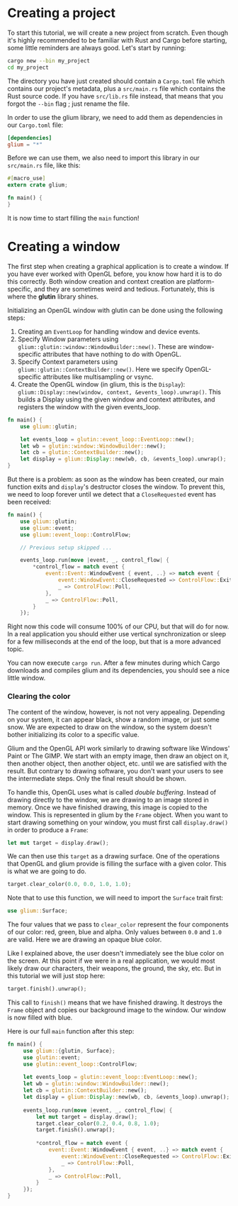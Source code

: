 # Creating a project

To start this tutorial, we will create a new project from scratch. Even though it's highly recommended to be familiar with Rust and Cargo before starting, some little reminders are always good. Let's start by running:

```sh
cargo new --bin my_project
cd my_project
```

The directory you have just created should contain a `Cargo.toml` file which contains our project's metadata, plus a `src/main.rs` file which contains the Rust source code. If you have `src/lib.rs` file instead, that means that you forgot the `--bin` flag ; just rename the file.

In order to use the glium library, we need to add them as dependencies in our `Cargo.toml` file:

```toml
[dependencies]
glium = "*"
```

Before we can use them, we also need to import this library in our `src/main.rs` file, like this:

```rust
#[macro_use]
extern crate glium;

fn main() {
}
```

It is now time to start filling the `main` function!

# Creating a window

The first step when creating a graphical application is to create a window. If you have ever worked with OpenGL before, you know how hard it is to do this correctly. Both window creation and context creation are platform-specific, and they are sometimes weird and tedious. Fortunately, this is where the **glutin** library shines.

Initializing an OpenGL window with glutin can be done using the following steps:

1. Creating an `EventLoop` for handling window and device events.
2. Specify Window parameters using `glium::glutin::window::WindowBuilder::new()`. These
   are window-specific attributes that have nothing to do with OpenGL.
3. Specify Context parameters using `glium::glutin::ContextBuilder::new()`.
   Here we specify OpenGL-specific attributes like multisampling or vsync.
4. Create the OpenGL window (in glium, this is the `Display`):
   `glium::Display::new(window, context, &events_loop).unwrap()`.
   This builds a Display using the given window and context attributes, and
   registers the window with the given events_loop.

```rust
fn main() {
    use glium::glutin;

    let events_loop = glutin::event_loop::EventLoop::new();
    let wb = glutin::window::WindowBuilder::new();
    let cb = glutin::ContextBuilder::new();
    let display = glium::Display::new(wb, cb, &events_loop).unwrap();
}
```

But there is a problem: as soon as the window has been created, our main function exits and `display`'s destructor closes the window. To prevent this, we need to loop forever until we detect that a `CloseRequested` event has been received:

```rust
fn main() {
    use glium::glutin;
    use glium::event;
    use glium::event_loop::ControlFlow;

    // Previous setup skipped ...

    events_loop.run(move |event, _, control_flow| {
        *control_flow = match event {
            event::Event::WindowEvent { event, ..} => match event {
                event::WindowEvent::CloseRequested => ControlFlow::Exit,
                _ => ControlFlow::Poll,
            },
            _ => ControlFlow::Poll,
        }
    });
```

Right now this code will consume 100% of our CPU, but that will do for now. In a real application you should either use vertical synchronization or sleep for a few milliseconds at the end of the loop, but that is a more advanced topic.

You can now execute `cargo run`. After a few minutes during which Cargo downloads and compiles glium and its dependencies, you should see a nice little window.

### Clearing the color

The content of the window, however, is not not very appealing. Depending on your system, it can appear black, show a random image, or just some snow. We are expected to draw on the window, so the system doesn't bother initializing its color to a specific value.

Glium and the OpenGL API work similarly to drawing software like Windows' Paint or The GIMP. We start with an empty image, then draw an object on it, then another object, then another object, etc. until we are satisfied with the result. But contrary to drawing software, you don't want your users to see the intermediate steps. Only the final result should be shown.

To handle this, OpenGL uses what is called *double buffering*. Instead of drawing directly to the window, we are drawing to an image stored in memory. Once we have finished drawing, this image is copied to the window.
This is represented in glium by the `Frame` object. When you want to start drawing something on your window, you must first call `display.draw()` in order to produce a `Frame`:

```rust
let mut target = display.draw();
```

We can then use this `target` as a drawing surface. One of the operations that OpenGL and glium provide is filling the surface with a given color. This is what we are going to do.

```rust
target.clear_color(0.0, 0.0, 1.0, 1.0);
```

Note that to use this function, we will need to import the `Surface` trait first:

```rust
use glium::Surface;
```

The four values that we pass to `clear_color` represent the four components of our color: red, green, blue and alpha. Only values between `0.0` and `1.0` are valid. Here we are drawing an opaque blue color.

Like I explained above, the user doesn't immediately see the blue color on the screen. At this point if we were in a real application, we would most likely draw our characters, their weapons, the ground, the sky, etc. But in this tutorial we will just stop here:

```rust
target.finish().unwrap();
```

This call to `finish()` means that we have finished drawing. It destroys the `Frame` object and copies our background image to the window. Our window is now filled with blue.

Here is our full `main` function after this step:

```rust
fn main() {
     use glium::{glutin, Surface};
     use glutin::event;
     use glutin::event_loop::ControlFlow;
 
     let events_loop = glutin::event_loop::EventLoop::new();
     let wb = glutin::window::WindowBuilder::new();
     let cb = glutin::ContextBuilder::new();
     let display = glium::Display::new(wb, cb, &events_loop).unwrap();
 
     events_loop.run(move |event, _, control_flow| {
         let mut target = display.draw();
         target.clear_color(0.2, 0.4, 0.8, 1.0);
         target.finish().unwrap();
 
         *control_flow = match event {
             event::Event::WindowEvent { event, ..} => match event {
                 event::WindowEvent::CloseRequested => ControlFlow::Exit,
                 _ => ControlFlow::Poll,
             },
             _ => ControlFlow::Poll,
         }
     });
}
```
